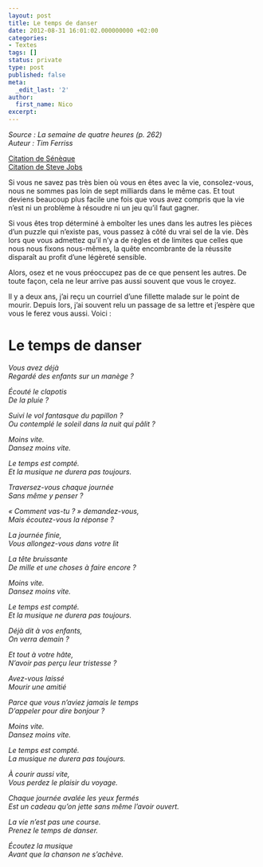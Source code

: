 ```yaml
---
layout: post
title: Le temps de danser
date: 2012-08-31 16:01:02.000000000 +02:00
categories:
- Textes
tags: []
status: private
type: post
published: false
meta:
  _edit_last: '2'
author:
  first_name: Nico
excerpt:
---
```

<p><em>Source : La semaine de quatre heures (p. 262)</em><br />
<em>Auteur : Tim Ferriss</em></p>
<p><a href="http://hypnodingues.org/archives/1147">Citation de Sénèque</a><br />
<a href="http://hypnodingues.org/archives/1149">Citation de Steve Jobs</a></p>
<p>Si vous ne savez pas très bien où vous en êtes avec la vie, consolez-vous, nous ne sommes pas loin de sept milliards dans le même cas. Et tout deviens beaucoup plus facile une fois que vous avez compris que la vie n’est ni un problème à résoudre ni un jeu qu’il faut gagner.</p>
<p>Si vous êtes trop déterminé à emboîter les unes dans les autres les pièces d’un puzzle qui n’existe pas, vous passez à côté du vrai sel de la vie. Dès lors que vous admettez qu’il n’y a de règles et de limites que celles que nous nous fixons nous-mêmes, la quête encombrante de la réussite disparaît au profit d’une légèreté sensible.</p>
<p>Alors, osez et ne vous préoccupez pas de ce que pensent les autres. De toute façon, cela ne leur arrive pas aussi souvent que vous le croyez.</p>
<p>Il y a deux ans, j’ai reçu un courriel d’une fillette malade sur le point de mourir. Depuis lors, j’ai souvent relu un passage de sa lettre et j’espère que vous le ferez vous aussi. Voici :</p>
<h1>Le temps de danser</h1>
<p><em>Vous avez déjà</em><br />
<em> Regardé des enfants sur un manège ?</em></p>
<p><em>Écouté le clapotis</em><br />
<em> De la pluie ?</em></p>
<p><em>Suivi le vol fantasque du papillon ?</em><br />
<em> Ou contemplé le soleil dans la nuit qui pâlit ?</em></p>
<p><em>Moins vite.</em><br />
<em> Dansez moins vite.</em></p>
<p><em>Le temps est compté.</em><br />
<em> Et la musique ne durera pas toujours.</em></p>
<p><em>Traversez-vous chaque journée</em><br />
<em> Sans même y penser ?</em></p>
<p><em>« Comment vas-tu ? » demandez-vous,</em><br />
<em> Mais écoutez-vous la réponse ?</em></p>
<p><em>La journée finie,</em><br />
<em> Vous allongez-vous dans votre lit</em></p>
<p><em>La tête bruissante</em><br />
<em> De mille et une choses à faire encore ?</em></p>
<p><em>Moins vite.</em><br />
<em> Dansez moins vite.</em></p>
<p><em>Le temps est compté.</em><br />
<em> Et la musique ne durera pas toujours.</em></p>
<p><em>Déjà dit à vos enfants,</em><br />
<em> On verra demain ?</em></p>
<p><em>Et tout à votre hâte,</em><br />
<em> N’avoir pas perçu leur tristesse ?</em></p>
<p><em>Avez-vous laissé</em><br />
<em> Mourir une amitié</em></p>
<p><em>Parce que vous n’aviez jamais le temps</em><br />
<em> D’appeler pour dire bonjour ?</em></p>
<p><em>Moins vite.</em><br />
<em> Dansez moins vite.</em></p>
<p><em>Le temps est compté.</em><br />
<em> La musique ne durera pas toujours.</em></p>
<p><em>À courir aussi vite,</em><br />
<em> Vous perdez le plaisir du voyage.</em></p>
<p><em>Chaque journée avalée les yeux fermés</em><br />
<em> Est un cadeau qu’on jette sans même l’avoir ouvert.</em></p>
<p><em>La vie n’est pas une course.</em><br />
<em> Prenez le temps de danser.</em></p>
<p><em>Écoutez la musique</em><br />
<em> Avant que la chanson ne s’achève.</em></p>
